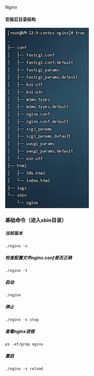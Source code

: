 Nginx

#### 安装后目录结构

![image-20230821112922950](Nginx.assets/image-20230821112922950.png)

### 基础命令（进入sbin目录）

##### 当前版本

```
./nginx -v
```

##### 检查配置文件nginx.conf是否正确

```
./nginx -t
```

##### 启动

```
./nginx
```

##### 停止

```
./nginx -s stop
```

##### 查看nginx进程

```
ps -ef/grep nginx
```

##### 重启

```
./nginx -s reload
```

